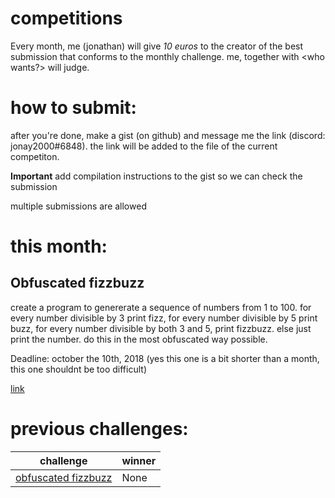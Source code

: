 # competitions


Every month, me (jonathan) will give *10 euros* to the creator of the best submission that conforms to the monthly challenge.
me, together with <who wants?> will judge.

# how to submit:

after you're done, make a gist (on github) and message me the link (discord: jonay2000#6848). the link will be added to the file of the current competiton.

**Important** add compilation instructions to the gist so we can check the submission

multiple submissions are allowed

# this month:

## Obfuscated fizzbuzz

create a program to genererate a sequence of numbers from 1 to 100. for every number divisible by 3 print fizz, for every number divisible by 5 print buzz, for every number divisible by both 3 and 5, print fizzbuzz. else just print the number. do this in the most obfuscated way possible.

Deadline: october the 10th, 2018
(yes this one is a bit shorter than a month, this one shouldnt be too difficult)

[link](obfuscated%20fizzbuzz/README.md)

# previous challenges:

| challenge | winner | 
| --------- | ------ | 
| [obfuscated fizzbuzz](obfuscated%20fizzbuzz/README.md) | None	|

